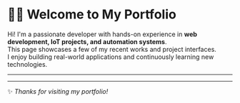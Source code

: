 # 👨‍💻 Welcome to My Portfolio

Hi! I'm a passionate developer with hands-on experience in **web development, IoT projects, and automation systems**.  
This page showcases a few of my recent works and project interfaces.  
I enjoy building real-world applications and continuously learning new technologies.

---


---
✨ *Thanks for visiting my portfolio!*
